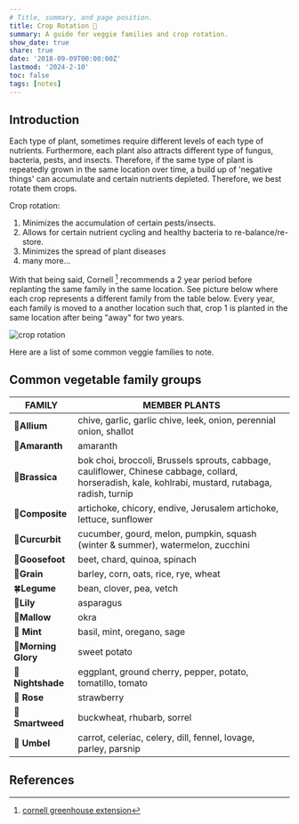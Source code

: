 ```yaml
---
# Title, summary, and page position.
title: Crop Rotation 🔁 
summary: A guide for veggie families and crop rotation.
show_date: true
share: true
date: '2018-09-09T00:00:00Z'
lastmod: '2024-2-10'
toc: false
tags: [notes]
---
```


## Introduction 
Each type of plant, sometimes require different levels of each type of nutrients. Furthermore, each plant also attracts different type of fungus, bacteria, pests, and insects. Therefore, if the same type of plant is repeatedly grown in the same location over time, a build up of 'negative things' can accumulate and certain nutrients depleted. Therefore, we best rotate them crops. 


Crop rotation:

1. Minimizes the accumulation of certain pests/insects. 
2. Allows for certain nutrient cycling and healthy bacteria to re-balance/re-store.  
3. Minimizes the spread of plant diseases
4. many more...

With that being said, Cornell [^1] recommends a 2 year period before replanting the same family in the same location. See  picture below where each crop represents a different family from the table below. Every year, each family is moved to a another location such that, crop 1 is planted in the same location after being "away" for two years.


![crop rotation](croprotate.PNG )


Here are a list of some common veggie families to note.



## Common vegetable family groups

|  **FAMILY**                                        | **MEMBER PLANTS**                                                                                                                                      |
| -------------------------------------------------- | ------------------------------------------------------------------------------------------------------------------------------------------------------ |
|  🧄**Allium**                                        | chive, garlic, garlic chive, leek, onion, perennial onion, shallot                                                                                   |
|  🌿**Amaranth**                                      | amaranth                                                                                                                                             |
|  🥦**Brassica**                                      | bok choi, broccoli, Brussels sprouts, cabbage, cauliflower, Chinese cabbage, collard, horseradish, kale, kohlrabi, mustard, rutabaga, radish, turnip |
|  🌻**Composite**                                     | artichoke, chicory, endive, Jerusalem artichoke, lettuce, sunflower                                                                                  |
|  🥒**Curcurbit**                                     | cucumber, gourd, melon, pumpkin, squash (winter & summer), watermelon, zucchini                                                                      |
|  🍃**Goosefoot**                                     | beet, chard, quinoa, spinach                                                                                                                        |
|  🌾**Grain**                                         | barley, corn, oats, rice, rye, wheat                                                                                                                 |
|  🍀**Legume**                                        | bean, clover, pea, vetch                                                                                                                             |
|  🎍**Lily**                                          | asparagus                                                                                                                                          |
|  **🌿Mallow**                                        | okra                                                                                                                                                 |
| 🌿 **Mint**                                          | basil, mint, oregano, sage                                                                                                                          |
| **🥔Morning Glory**                                   | sweet potato                                                                                                                                         |
| **🍆Nightshade**                                     | eggplant, ground cherry, pepper, potato, tomatillo, tomato                                                                                           |
| 🍓 **Rose**                                          | strawberry                                                                                                                                         |
|  **🌾Smartweed**                                     | buckwheat, rhubarb, sorrel                                                                                                                          |
| 🥕 **Umbel**                                         | carrot, celeriac, celery, dill, fennel, lovage, parley, parsnip 




## References
[^1]:[cornell greenhouse extension](https://ccecolumbiagreene.org/gardening/food-gardening/rotating-vegetables-by-family) 